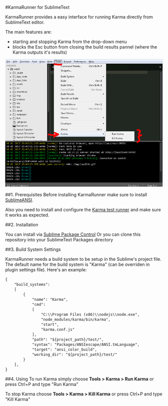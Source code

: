 #KarmaRunner for SublimeText

KarmaRunner provides a easy interface for running Karma directly from SublimeText editor.

The main features are:
- starting and stopping Karma from the drop-down menu
- blocks the Esc button from closing the build results pannel (where the Karma outputs it's results)

![KarmaRunner Screenshot](https://raw.githubusercontent.com/knee-cola/KarmaRunner/master/KarmaRunnerScreenshot.PNG)


##1. Prerequisites
Before installing KarmaRunner make sure to install [SublimeANSI](https://github.com/aziz/SublimeANSI).

Also you need to install and configure the [Karma test runner](https://www.npmjs.com/package/karma) and make sure it works as expected.

##2. Installation

You can install via [Sublime Package Control](http://wbond.net/sublime_packages/package_control)
Or you can clone this repository into your SublimeText Packages directory
    
##3. Build System Settings

KarmaRunner needs a build system to be setup in the Sublime's project file.
The default name for the build system is "Karma" (can be overriden in plugin settings file).
Here's an example:

    {
    	"build_systems":
    	[
		    {
    			"name": "Karma",
				"cmd":
				[
					"C:\\Program Files (x86)\\nodejs\\node.exe",
					"node_modules/karma/bin/karma",
					"start",
					"karma.conf.js"
				],
				"path": "${project_path}/test/",
				"syntax": "Packages/ANSIescape/ANSI.tmLanguage",
				"target": "ansi_color_build",
				"working_dir": "${project_path}/test/"
			}
		],
	}

##4. Using
To run Karma simply choose **Tools > Karma > Run Karma** or press Ctrl+P and type "Run Karma"

To stop Karma choose **Tools > Karma > Kill Karma** or press Ctrl+P and type "Kill Karma"
